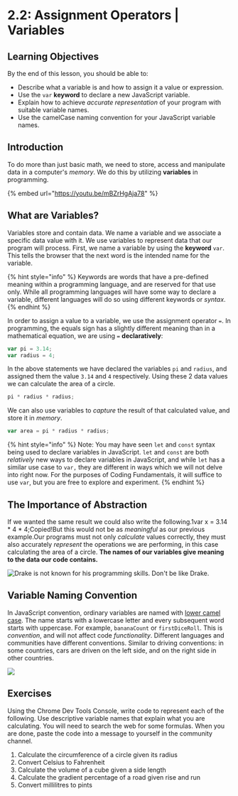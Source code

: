 # 2.2: Assignment Operators | Variables

## Learning Objectives

By the end of this lesson, you should be able to:

- Describe what a variable is and how to assign it a value or expression.
- Use the `var` **keyword** to declare a new JavaScript variable.
- Explain how to achieve _accurate representation_ of your program with suitable variable names.
- Use the camelCase naming convention for your JavaScript variable names.

## Introduction

To do more than just basic math, we need to store, access and manipulate data in a computer's _memory_. We do this by utilizing **variables** in programming.

{% embed url="https://youtu.be/mBZrHgAja78" %}

## What are Variables?

Variables store and contain data. We name a variable and we associate a specific data value with it. We use variables to represent data that our program will process. First, we name a variable by using the **keyword** `var`. This tells the browser that the next word is the intended name for the variable.

{% hint style="info" %}
Keywords are words that have a pre-defined meaning within a programming language, and are reserved for that use only. While all programming languages will have some way to declare a variable, different languages will do so using different keywords or _syntax_.
{% endhint %}

In order to assign a value to a variable, we use the assignment operator `=`. In programming, the equals sign has a slightly different meaning than in a mathematical equation, we are using `=` **declaratively**:

```javascript
var pi = 3.14;
var radius = 4;
```

In the above statements we have declared the variables `pi` and `radius`, and assigned them the value `3.14` and `4` respectively. Using these 2 data values we can calculate the area of a circle.

```javascript
pi * radius * radius;
```

We can also use variables to _capture_ the result of that calculated value, and store it in _memory_.

```javascript
var area = pi * radius * radius;
```

{% hint style="info" %}
Note: You may have seen `let` and `const` syntax being used to declare variables in JavaScript. `let` and `const` are both _relatively_ new ways to declare variables in JavaScript, and while `let` has a similar use case to `var,` they are different in ways which we will not delve into right now. For the purposes of Coding Fundamentals, it will suffice to use `var`, but you are free to explore and experiment.
{% endhint %}

## **The Importance of Abstraction** <a href="#the-importance-of-abstraction" id="the-importance-of-abstraction"></a>

If we wanted the same result we could also write the following.1var x = 3.14 \* 4 \* 4;Copied!But this would not be as _meaningful_ as our previous example.Our programs must not only _calculate_ values correctly, they must also accurately _represent_ the operations we are performing, in this case calculating the area of a circle. **The names of our variables give meaning to the data our code contains.**

![Drake is not known for his programming skills. Don't be like Drake.](https://miro.medium.com/max/717/1*7LO7JEAZbo6YmN8feAVCwg.png)

## **Variable Naming Convention**

In JavaScript convention, ordinary variables are named with [lower camel case](<https://en.wikipedia.org/wiki/Naming_convention_(programming)#Examples_of_multiple-word_identifier_formats>). The name starts with a lowercase letter and every subsequent word starts with uppercase. For example, `bananaCount` or `firstDiceRoll`. This is _convention_, and will not affect code _functionality_. Different languages and communities have different conventions. Similar to driving conventions: in some countries, cars are driven on the left side, and on the right side in other countries.

![](https://upload.wikimedia.org/wikipedia/commons/thumb/c/c8/CamelCase_new.svg/1200px-CamelCase_new.svg.png)

## Exercises

Using the Chrome Dev Tools Console, write code to represent each of the following. Use descriptive variable names that explain what you are calculating. You will need to search the web for some formulas. When you are done, paste the code into a message to yourself in the community channel.

1. Calculate the circumference of a circle given its radius
2. Convert Celsius to Fahrenheit
3. Calculate the volume of a cube given a side length
4. Calculate the gradient percentage of a road given rise and run
5. Convert millilitres to pints
